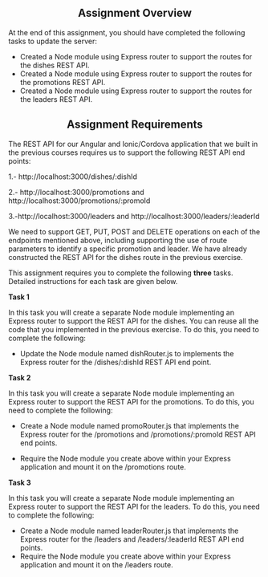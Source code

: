<h2 style="text-align:center;"><b>Assignment Overview</b></h2>

At the end of this assignment, you should have completed the following tasks to update the server:

* Created a Node module using Express router to support the routes for the dishes REST API.
* Created a Node module using Express router to support the routes for the promotions REST API.
* Created a Node module using Express router to support the routes for the leaders REST API.

<h2 style="text-align:center;"><b>Assignment Requirements</b></h2>

The REST API for our Angular and Ionic/Cordova application that we built in the previous courses requires us to support the following REST API end points:

1.- http://localhost:3000/dishes/:dishId

2.- http://localhost:3000/promotions and http://localhost:3000/promotions/:promoId

3.-http://localhost:3000/leaders and http://localhost:3000/leaders/:leaderId

We need to support GET, PUT, POST and DELETE operations on each of the endpoints mentioned above, including supporting the use of route parameters to identify a specific promotion and leader. We have already constructed the REST API for the dishes route in the previous exercise.

This assignment requires you to complete the following <b>three</b> tasks. Detailed instructions for each task are given below.

<b>Task 1</b>

In this task you will create a separate Node module implementing an Express router to support the REST API for the dishes. You can reuse all the code that you implemented in the previous exercise. To do this, you need to complete the following:

* Update the Node module named dishRouter.js to implements the Express router for the /dishes/:dishId REST API end point.

<b>Task 2</b>

In this task you will create a separate Node module implementing an Express router to support the REST API for the promotions. To do this, you need to complete the following:

* Create a Node module named promoRouter.js that implements the Express router for the /promotions and /promotions/:promoId REST API end points.

* Require the Node module you create above within your Express application and mount it on the /promotions route.

<b>Task 3</b>

In this task you will create a separate Node module implementing an Express router to support the REST API for the leaders. To do this, you need to complete the following:

* Create a Node module named leaderRouter.js that implements the Express router for the /leaders  and /leaders/:leaderId REST API end points.
* Require the Node module you create above within your Express application and mount it on the /leaders route.
